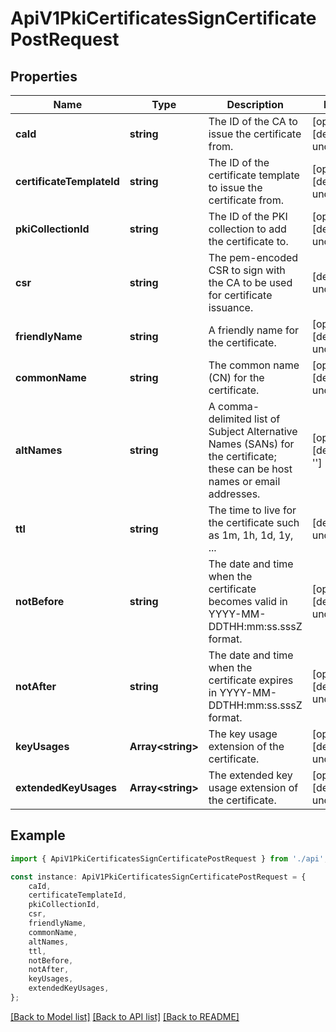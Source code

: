 # ApiV1PkiCertificatesSignCertificatePostRequest


## Properties

Name | Type | Description | Notes
------------ | ------------- | ------------- | -------------
**caId** | **string** | The ID of the CA to issue the certificate from. | [optional] [default to undefined]
**certificateTemplateId** | **string** | The ID of the certificate template to issue the certificate from. | [optional] [default to undefined]
**pkiCollectionId** | **string** | The ID of the PKI collection to add the certificate to. | [optional] [default to undefined]
**csr** | **string** | The pem-encoded CSR to sign with the CA to be used for certificate issuance. | [default to undefined]
**friendlyName** | **string** | A friendly name for the certificate. | [optional] [default to undefined]
**commonName** | **string** | The common name (CN) for the certificate. | [optional] [default to undefined]
**altNames** | **string** | A comma-delimited list of Subject Alternative Names (SANs) for the certificate; these can be host names or email addresses. | [optional] [default to '']
**ttl** | **string** | The time to live for the certificate such as 1m, 1h, 1d, 1y, ... | [default to undefined]
**notBefore** | **string** | The date and time when the certificate becomes valid in YYYY-MM-DDTHH:mm:ss.sssZ format. | [optional] [default to undefined]
**notAfter** | **string** | The date and time when the certificate expires in YYYY-MM-DDTHH:mm:ss.sssZ format. | [optional] [default to undefined]
**keyUsages** | **Array&lt;string&gt;** | The key usage extension of the certificate. | [optional] [default to undefined]
**extendedKeyUsages** | **Array&lt;string&gt;** | The extended key usage extension of the certificate. | [optional] [default to undefined]

## Example

```typescript
import { ApiV1PkiCertificatesSignCertificatePostRequest } from './api';

const instance: ApiV1PkiCertificatesSignCertificatePostRequest = {
    caId,
    certificateTemplateId,
    pkiCollectionId,
    csr,
    friendlyName,
    commonName,
    altNames,
    ttl,
    notBefore,
    notAfter,
    keyUsages,
    extendedKeyUsages,
};
```

[[Back to Model list]](../README.md#documentation-for-models) [[Back to API list]](../README.md#documentation-for-api-endpoints) [[Back to README]](../README.md)
